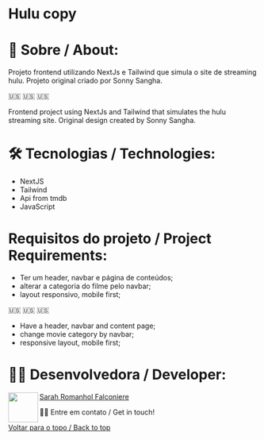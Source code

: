 # Hulu copy

# 📄 Sobre / About:

Projeto frontend utilizando NextJs e Tailwind que simula o site de streaming hulu.
Projeto original criado por Sonny Sangha.

:us: :us: :us:

Frontend project using NextJs and Tailwind that simulates the hulu streaming site.
Original design created by Sonny Sangha.

# 🛠 Tecnologias / Technologies:

- NextJS
- Tailwind
- Api from tmdb
- JavaScript

# Requisitos do projeto / Project Requirements:

- Ter um header, navbar e página de conteúdos;
- alterar a categoria do filme pelo navbar;
- layout responsivo, mobile first;

:us: :us: :us:

- Have a header, navbar and content page;
- change movie category by navbar;
- responsive layout, mobile first;

# 👩‍💻 Desenvolvedora / Developer:

<a href="url"><img src="https://user-images.githubusercontent.com/86701927/139923533-9d3064bf-071e-4651-840f-4434d2b24a7b.jpg" align="left" height="60" width="60" ></a>

[Sarah Romanhol Falconiere](https://www.linkedin.com/in/sarahromanhol)

👋🏽 Entre em contato / Get in touch!

<a href="#top">Voltar para o topo / Back to top</a>
